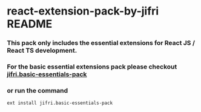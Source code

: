 # react-extension-pack-by-jifri README

### This pack only includes the essential extensions for React JS / React TS development.

### For the basic essential extensions pack please checkout [jifri.basic-essentials-pack](https://marketplace.visualstudio.com/items?itemName=jifri.basic-essentials-pack)

### or run the command

```console
ext install jifri.basic-essentials-pack
```